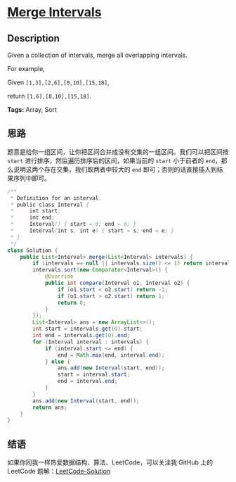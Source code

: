 # [Merge Intervals][title]

## Description

Given a collection of intervals, merge all overlapping intervals.

For example,

Given `[1,3],[2,6],[8,10],[15,18]`,

return `[1,6],[8,10],[15,18]`.

**Tags:** Array, Sort


## 思路

题意是给你一组区间，让你把区间合并成没有交集的一组区间。我们可以把区间按 `start` 进行排序，然后遍历排序后的区间，如果当前的 `start` 小于前者的 `end`，那么说明这两个存在交集，我们取两者中较大的 `end` 即可；否则的话直接插入到结果序列中即可。

```java
/**
 * Definition for an interval.
 * public class Interval {
 *     int start;
 *     int end;
 *     Interval() { start = 0; end = 0; }
 *     Interval(int s, int e) { start = s; end = e; }
 * }
 */
class Solution {
    public List<Interval> merge(List<Interval> intervals) {
        if (intervals == null || intervals.size() <= 1) return intervals;
        intervals.sort(new Comparator<Interval>() {
            @Override
            public int compare(Interval o1, Interval o2) {
                if (o1.start < o2.start) return -1;
                if (o1.start > o2.start) return 1;
                return 0;
            }
        });
        List<Interval> ans = new ArrayList<>();
        int start = intervals.get(0).start;
        int end = intervals.get(0).end;
        for (Interval interval : intervals) {
            if (interval.start <= end) {
                end = Math.max(end, interval.end);
            } else {
                ans.add(new Interval(start, end));
                start = interval.start;
                end = interval.end;
            }
        }
        ans.add(new Interval(start, end));
        return ans;
    }
}
```


## 结语

如果你同我一样热爱数据结构、算法、LeetCode，可以关注我 GitHub 上的 LeetCode 题解：[LeetCode-Solution][ls]



[title]: https://leetcode.com/problems/merge-intervals
[ls]: https://github.com/SDE603/LeetCode-Solution
